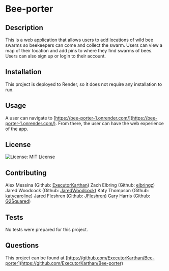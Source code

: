 # Bee-porter

## Description
This is a web application that allows users to add locations of wild bee swarms so beekeepers can come and collect the swarm. Users can view a map of their location and add pins to where they find swarms of bees. Users can also sign up or login to their account.

## Installation
This project is deployed to Render, so it does not require any installation to run.

## Usage
A user can navigate to [https://bee-porter-1.onrender.com/](https://bee-porter-1.onrender.com/). From there, the user can have the web experience of the app. 

## License
![License: MIT License](https://img.shields.io/badge/License-MIT-red)

## Contributing
Alex Messina (Github: [ExecutorKarthan](https://github.com/ExecutorKarthan))
Zach Elbring (Github: [elbringz](https://github.com/elbringz))
Jared Woodcock (Github: [JaredWoodcock](https://github.com/JaredWoodcock))
Katy Thompson (Github: [katycaroline](https://github.com/katycaroline))
Jared Fleshren (Github: [JFleshren](https://github.com/JFleshren))
Gary Harris (Github: [G2Squared](https://github.com/G2Squared))

## Tests
No tests were prepared for this project.

## Questions
This project can be found at [https://github.com/ExecutorKarthan/Bee-porter](https://github.com/ExecutorKarthan/Bee-porter)